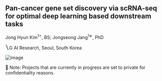 ## Pan-cancer gene set discovery via scRNA-seq for optimal deep learning based downstream tasks

Jong Hyun Kim<sup>1+</sup>, BS;
Jongseong Jang<sup>1∗</sup>, PhD

<sup>1</sup>LG AI Research, Seoul, South Korea

![image](![Fig1](https://github.com/kimjh0107/2024_pancancer_scRNA/assets/83206535/76830403-ea4a-4746-8317-74d36f2f3947))


🔐 Note: Projects that are currently in progress are set to private for confidentiality reasons.
